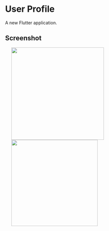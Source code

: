 # User Profile

A new Flutter application.

## Screenshot

<p float="left">
  <img src="https://user-images.githubusercontent.com/56515652/66765208-b2514680-eeab-11e9-8663-59dfec1b858c.PNG" 
       width=300 hspace="20"/> 
  <img src="https://user-images.githubusercontent.com/56515652/66765236-c5641680-eeab-11e9-900b-84112782b328.PNG"
       width=280 hspace="20"/>
</p>
